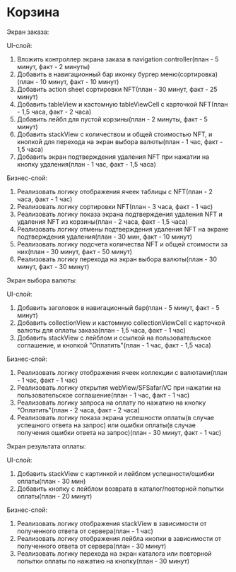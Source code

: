 # Корзина

Экран заказа:

UI-слой:
1) Вложить контроллер экрана заказа в navigation controller(план - 5 минут, факт - 2 минуты)
2) Добавить в навигационный бар иконку бургер меню(сортировка)(план - 10 минут, факт - 10 минут) 
3) Добавить action sheet сортировки NFT(план - 30 минут, факт - 25 минут)
4) Добавить tableView и кастомную tableViewCell с карточкой NFT(план - 1,5 часа, факт - 2 часа)
5) Добавить лейбл для пустой корзины(план - 2 минуты, факт - 5 минут)
6) Добавить stackView с количеством и общей стоимостью NFT, и кнопкой для перехода на экран выбора валюты(план - 1 час, факт - 1,5 часа)
7) Добавить экран подтверждения удаления NFT при нажатии на кнопку удаления(план - 1 час, факт - 1,5 часа)

Бизнес-слой:
1) Реализовать логику отображения ячеек таблицы с NFT(план - 2 часа, факт - 1 час)
2) Реализовать логику сортировки NFT(план - 3 часа, факт - 1 час)
3) Реализовать логику показа экрана подтверждения удаления NFT и удаления NFT из корзины(план - 2 часа, факт - 1,5 часа)
4) Реализовать логику отмены подтверждения удаления NFT на экране подтверждения удаления(план - 30 мин, факт - 10 минут)
5) Реализовать логику подсчета количества NFT и общей стоимости за них(план - 30 минут, факт - 50 минут)
6) Реализовать логику перехода на экран выбора валюты(план - 30 минут, факт - 30 минут)


Экран выбора валюты:

UI-слой:
1) Добавить заголовок в навигационный бар(план - 5 минут, факт - 5 минут)
2) Добавить collectionView и кастомную collectionViewCell с карточкой валюты для оплаты заказа(план - 1,5 часа, факт - 1 час)
3) Добавить stackView с лейблом и ссылкой на пользовательское соглашение, и кнопкой "Оплатить"(план - 1 час, факт - 1,5 часа)

Бизнес-слой:
1) Реализовать логику отображения ячеек коллекции с валютами(план - 1 час, факт - 1 час)
2) Реализовать логику открытия webView/SFSafariVC при нажатии на пользовательское соглашение(план - 1 час, факт - 1 час)
3) Реализовать логику запроса на оплату по нажатию на кнопку "Оплатить"(план - 2 часа, факт - 2 часа)
4) Реализовать логику показа экрана успешности оплаты(в случае успешного ответа на запрос) или ошибки оплаты(в случае получения ошибки ответа на запрос)(план - 30 минут, факт - 1 час)


Экран результата оплаты:

UI-слой:
1) Добавить stackView c картинкой и лейблом успешности/ошибки оплаты(план - 30 мин)
2) Добавить кнопку с лейблом возврата в каталог/повторной попытки оплаты(план - 20 минут)

Бизнес-слой:
1) Реализовать логику отображения stackView в зависимости от полученного ответа от сервера(план - 1 час)
2) Реализовать логику отображения лейбла кнопки в зависимости от полученного ответа от сервера(план - 30 минут)
3) Реализовать логику перехода на экран каталога или повторной попытки оплаты по нажатию на кнопку(план - 30 минут)
